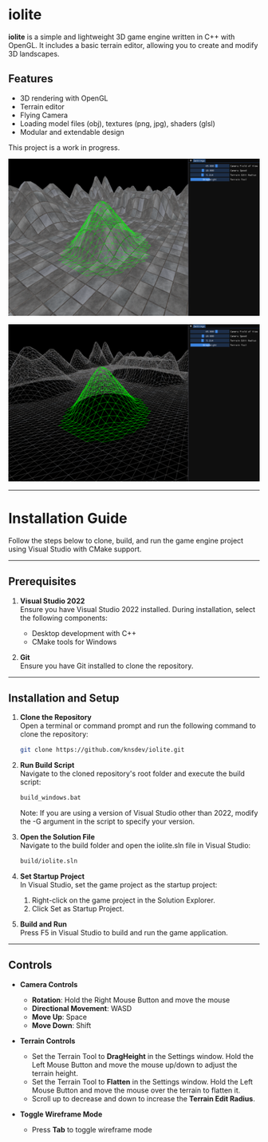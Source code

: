 # iolite

**iolite** is a simple and lightweight 3D game engine written in C++ with OpenGL. It includes a basic terrain editor, allowing you to create and modify 3D landscapes.  

## Features

- 3D rendering with OpenGL
- Terrain editor
- Flying Camera
- Loading model files (obj), textures (png, jpg), shaders (glsl)
- Modular and extendable design

This project is a work in progress.  

![terrain_01.png](screenshots/terrain_01.png)

![terrain_02.png](screenshots/terrain_02.png)

---

# Installation Guide

Follow the steps below to clone, build, and run the game engine project using Visual Studio with CMake support.

---

## Prerequisites

1. **Visual Studio 2022**  
   Ensure you have Visual Studio 2022 installed. During installation, select the following components:  
   - Desktop development with C++  
   - CMake tools for Windows  

2. **Git**  
   Ensure you have Git installed to clone the repository.

---

## Installation and Setup

1. **Clone the Repository**  
   Open a terminal or command prompt and run the following command to clone the repository:  
   ```bash
   git clone https://github.com/knsdev/iolite.git
   ```

2. **Run Build Script**  
   Navigate to the cloned repository's root folder and execute the build script:  
   ```bash
   build_windows.bat
   ```
   Note: If you are using a version of Visual Studio other than 2022, modify the -G argument in the script to specify your version.

3. **Open the Solution File**  
   Navigate to the build folder and open the iolite.sln file in Visual Studio:  
   ```bash
   build/iolite.sln
   ```

4. **Set Startup Project**  
In Visual Studio, set the game project as the startup project:  
    1. Right-click on the game project in the Solution Explorer.  
    2. Click Set as Startup Project.  

5. **Build and Run**  
   Press F5 in Visual Studio to build and run the game application.  

---

## Controls

- **Camera Controls**
    - **Rotation**: Hold the Right Mouse Button and move the mouse
    - **Directional Movement**: WASD
    - **Move Up**: Space
    - **Move Down**: Shift

- **Terrain Controls**
    - Set the Terrain Tool to **DragHeight** in the Settings window. Hold the Left Mouse Button and move the mouse up/down to adjust the terrain height.
    - Set the Terrain Tool to **Flatten** in the Settings window. Hold the Left Mouse Button and move the mouse over the terrain to flatten it.
    - Scroll up to decrease and down to increase the **Terrain Edit Radius**.

- **Toggle Wireframe Mode**
    - Press **Tab** to toggle wireframe mode

